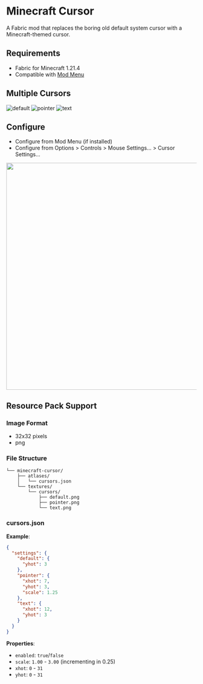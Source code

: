 # Minecraft Cursor

A Fabric mod that replaces the boring old default system cursor with a Minecraft-themed cursor.

## Requirements
- Fabric for Minecraft 1.21.4
- Compatible with [Mod Menu](https://modrinth.com/mod/modmenu)

## Multiple Cursors
![default](https://github.com/user-attachments/assets/6c632b54-e284-47a0-8634-f4ba1ef03f29)
![pointer](https://github.com/user-attachments/assets/83a41d81-5a0b-4399-8d70-61ca421117c0)
![text](https://github.com/user-attachments/assets/049fc447-6f3f-4c7a-a0a2-b87d0348c593)

## Configure
- Configure from Mod Menu (if installed)
- Configure from Options > Controls > Mouse Settings... > Cursor Settings...

<img src="https://github.com/user-attachments/assets/c5626cec-f332-40d2-bcd1-6103f7fca745" style="width:600px;"/>

## Resource Pack Support
### Image Format
- 32x32 pixels
- png

### File Structure
```
└── minecraft-cursor/
    ├── atlases/
    │   └── cursors.json
    └── textures/
        └── cursors/
            ├── default.png
            ├── pointer.png
            └── text.png
```
### cursors.json  
**Example**:
```json
{
  "settings": {
    "default": {
      "yhot": 3
    },
    "pointer": {
      "xhot": 7,
      "yhot": 3,
      "scale": 1.25
    },
    "text": {
      "xhot": 12,
      "yhot": 3
    }
  }
}
```
**Properties**:
- `enabled`: `true`/`false`
- `scale`: `1.00` - `3.00` (incrementing in 0.25)
- `xhot`: `0` - `31`
- `yhot`: `0` - `31`
    

